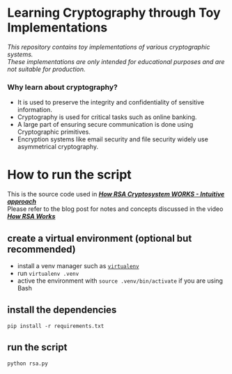 # Learning Cryptography through Toy Implementations

<i>This repository contains toy implementations of various cryptographic systems.</i><br>
<i>These implementations are only intended for educational purposes and are not suitable for production.</i>

### Why learn about cryptography?

- It is used to preserve the integrity and confidentiality of sensitive information.
- Cryptography is used for critical tasks such as online banking.  
- A large part of ensuring secure communication is done using Cryptographic primitives.
- Encryption systems like email security and file security widely use asymmetrical cryptography.


# How to run the script
This is the source code used in [**<i>How RSA Cryptosystem WORKS - Intuitive approach</i>**](https://youtu.be/nvcssTsiavg)<br>
Please refer to the blog post for notes and concepts discussed in the video [**<i>How RSA Works</i>**](https://techwithnikola.com/blog/cryptography/how-rsa-works/)

## create a virtual environment (optional but recommended)
- install a venv manager such as [`virtualenv`](https://github.com/pypa/virtualenv)
- run `virtualenv .venv`
- active the environment with `source .venv/bin/activate` if you are using Bash

## install the dependencies
```shell
pip install -r requirements.txt
```

## run the script
```shell
python rsa.py
```

